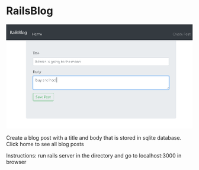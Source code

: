 # RailsBlog


![Screenshot](screenshot.png?raw=true "Screenshot")

Create a blog post with a title and body that is stored in sqlite database. Click home to see all blog posts

Instructions: run rails server in the directory and go to localhost:3000 in browser